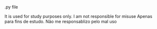 
.py file

It is used for study purposes only. I am not responsible for misuse
Apenas para fins de estudo. Não me responsablizo pelo mal uso
